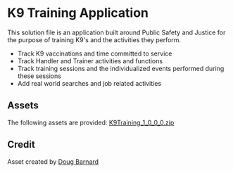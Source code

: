 # K9 Training Application
This solution file is an application built around Public Safety and Justice for the purpose
of training K9's and the activities they perform.
- Track K9 vaccinations and time committed to service
- Track Handler and Trainer activities and functions
- Track training sessions and the individualized events performed during these sessions
- Add real world searches and job related activities

## Assets
The following assets are provided: [K9Training_1_0_0_0.zip](https://github.com/microsoft/SLG-Business-Applications/releases/download/22/K9Training_1_0_0_0.zip)

## Credit
Asset created by [Doug Barnard](https://www.linkedin.com/in/doug-barnard-b04b2b62/)